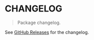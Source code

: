 # CHANGELOG

> Package changelog.

See [GitHub Releases](https://github.com/stdlib-js/complex-imag/releases) for the changelog.